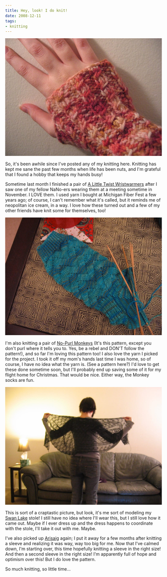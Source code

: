 ```yaml
---
title: Hey, look! I do knit!
date: 2008-12-11
tags:
- knitting
---
```

![A wristwarmer.](../../images/wristwarmers_close_up.jpg)

So, it's been awhile since I've posted any of my knitting here. Knitting has kept me sane the past few months when life has been nuts, and I'm grateful that I found a hobby that keeps my hands busy!

Sometime last month I finished a pair of [A Little Twist Wristwarmers](http://slumberland.org/wp/2006/02/16/pattern-a-little-twist-wristwarmers) after I saw one of my fellow NaNo-ers wearing them at a meeting sometime in November. I LOVE them. I used yarn I bought at Michigan Fiber Fest a few years ago; of course, I can't remember what it's called, but it reminds me of neopolitan ice cream, in a way. I love how these turned out and a few of my other friends have knit some for themselves, too!

![A knit sock in progress.](../../images/no-purl-monkeys.jpg)

I'm also knitting a pair of [No-Purl Monkeys](http://knitty.com/ISSUEwinter06/PATTmonkey.html) (It's this pattern, except you don't purl where it tells you to. Yes, be a rebel and DON'T follow the pattern!), and so far I'm loving this pattern too! I also love the yarn I picked for the project. I took it off my mom's hands last time I was home, so of course, I have no idea what the yarn is. (See a pattern here?) I'd love to get these done sometime soon, but I'll probably end up saving some of it for my flight home for Christmas. That would be nice. Either way, the Monkey socks are fun.

![The Swan Lake stole.](../../images/swan-lake.jpg)

This is sort of a craptastic picture, but look, it's me sort of modeling my [Swan Lake](http://pinklemontwist.blogspot.com/2007/09/swan-lake.html) stole! I still have no idea where I'll wear this, but I still love how it came out. Maybe if I ever dress up and the dress happens to coordinate with the stole, I'll take it out with me. Maybe.

I've also picked up [Arisaig](http://www.knitty.com/ISSUEfall05/PATTarisaig.html) again; I put it away for a few months after knitting a sleeve and realizing it was way, way too big for me. Now that I've calmed down, I'm starting over, this time hopefully knitting a sleeve in the right size! And then a second sleeve in the right size! I'm apparently full of hope and optimism over this! But I do love the pattern.

So much knitting, so little time...
